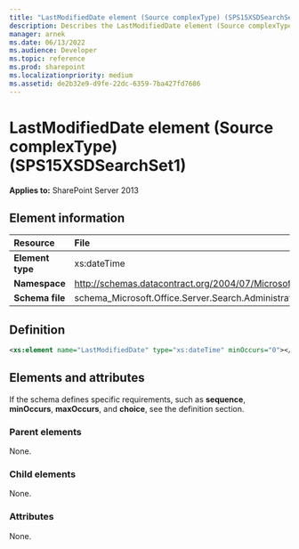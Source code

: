 ```yaml
---
title: "LastModifiedDate element (Source complexType) (SPS15XSDSearchSet1)"
description: Describes the LastModifiedDate element (Source complexType) (SPS15XSDSearchSet1) and provides the element information, a definition, and elements and attributes.
manager: arnek
ms.date: 06/13/2022
ms.audience: Developer
ms.topic: reference
ms.prod: sharepoint
ms.localizationpriority: medium
ms.assetid: de2b32e9-d9fe-22dc-6359-7ba427fd7686
---
```


# LastModifiedDate element (Source complexType) (SPS15XSDSearchSet1)

**Applies to:** SharePoint Server 2013
  
## Element information

| Resource | File |
|:-----|:-----|
| **Element type** | xs:dateTime |
| **Namespace** |http://schemas.datacontract.org/2004/07/Microsoft.Office.Server.Search.Administration.Query |
| **Schema file** |schema_Microsoft.Office.Server.Search.Administration.Query.xsd |
   
## Definition

```XML
<xs:element name="LastModifiedDate" type="xs:dateTime" minOccurs="0"></xs:element>

```

## Elements and attributes

If the schema defines specific requirements, such as **sequence**, **minOccurs**, **maxOccurs**, and **choice**, see the definition section. 
  
### Parent elements

None.
  
### Child elements

None.
  
### Attributes

None.
  

